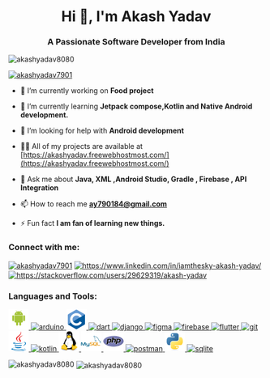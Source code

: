 <h1 align="center">Hi 👋, I'm Akash Yadav</h1>
<h3 align="center">A Passionate Software Developer from India</h3>

<p align="left"> <img src="https://komarev.com/ghpvc/?username=akashyadav8080&label=Profile%20views&color=0e75b6&style=flat" alt="akashyadav8080" /> </p>

<p align="left"> <a href="https://twitter.com/akashyadav7901" target="blank"><img src="https://img.shields.io/twitter/follow/akashyadav7901?logo=twitter&style=for-the-badge" alt="akashyadav7901" /></a> </p>

- 🔭 I’m currently working on **Food project**

- 🌱 I’m currently learning **Jetpack compose,Kotlin and Native Android development.**

- 🤝 I’m looking for help with **Android development**

- 👨‍💻 All of my projects are available at [https://akashyadav.freewebhostmost.com/](https://akashyadav.freewebhostmost.com/)

- 💬 Ask me about **Java, XML ,Android Studio, Gradle , Firebase , API Integration**

- 📫 How to reach me **ay790184@gmail.com**

- ⚡ Fun fact **I am fan of learning new things.**

<h3 align="left">Connect with me:</h3>
<p align="left">
<a href="https://twitter.com/akashyadav7901" target="blank"><img align="center" src="https://raw.githubusercontent.com/rahuldkjain/github-profile-readme-generator/master/src/images/icons/Social/twitter.svg" alt="akashyadav7901" height="30" width="40" /></a>
<a href="https://linkedin.com/in/https://www.linkedin.com/in/iamthesky-akash-yadav/" target="blank"><img align="center" src="https://raw.githubusercontent.com/rahuldkjain/github-profile-readme-generator/master/src/images/icons/Social/linked-in-alt.svg" alt="https://www.linkedin.com/in/iamthesky-akash-yadav/" height="30" width="40" /></a>
<a href="https://stackoverflow.com/users/https://stackoverflow.com/users/29629319/akash-yadav" target="blank"><img align="center" src="https://raw.githubusercontent.com/rahuldkjain/github-profile-readme-generator/master/src/images/icons/Social/stack-overflow.svg" alt="https://stackoverflow.com/users/29629319/akash-yadav" height="30" width="40" /></a>
</p>

<h3 align="left">Languages and Tools:</h3>
<p align="left"> <a href="https://developer.android.com" target="_blank" rel="noreferrer"> <img src="https://raw.githubusercontent.com/devicons/devicon/master/icons/android/android-original-wordmark.svg" alt="android" width="40" height="40"/> </a> <a href="https://www.arduino.cc/" target="_blank" rel="noreferrer"> <img src="https://cdn.worldvectorlogo.com/logos/arduino-1.svg" alt="arduino" width="40" height="40"/> </a> <a href="https://www.cprogramming.com/" target="_blank" rel="noreferrer"> <img src="https://raw.githubusercontent.com/devicons/devicon/master/icons/c/c-original.svg" alt="c" width="40" height="40"/> </a> <a href="https://dart.dev" target="_blank" rel="noreferrer"> <img src="https://www.vectorlogo.zone/logos/dartlang/dartlang-icon.svg" alt="dart" width="40" height="40"/> </a> <a href="https://www.djangoproject.com/" target="_blank" rel="noreferrer"> <img src="https://cdn.worldvectorlogo.com/logos/django.svg" alt="django" width="40" height="40"/> </a> <a href="https://www.figma.com/" target="_blank" rel="noreferrer"> <img src="https://www.vectorlogo.zone/logos/figma/figma-icon.svg" alt="figma" width="40" height="40"/> </a> <a href="https://firebase.google.com/" target="_blank" rel="noreferrer"> <img src="https://www.vectorlogo.zone/logos/firebase/firebase-icon.svg" alt="firebase" width="40" height="40"/> </a> <a href="https://flutter.dev" target="_blank" rel="noreferrer"> <img src="https://www.vectorlogo.zone/logos/flutterio/flutterio-icon.svg" alt="flutter" width="40" height="40"/> </a> <a href="https://git-scm.com/" target="_blank" rel="noreferrer"> <img src="https://www.vectorlogo.zone/logos/git-scm/git-scm-icon.svg" alt="git" width="40" height="40"/> </a> <a href="https://www.java.com" target="_blank" rel="noreferrer"> <img src="https://raw.githubusercontent.com/devicons/devicon/master/icons/java/java-original.svg" alt="java" width="40" height="40"/> </a> <a href="https://kotlinlang.org" target="_blank" rel="noreferrer"> <img src="https://www.vectorlogo.zone/logos/kotlinlang/kotlinlang-icon.svg" alt="kotlin" width="40" height="40"/> </a> <a href="https://www.linux.org/" target="_blank" rel="noreferrer"> <img src="https://raw.githubusercontent.com/devicons/devicon/master/icons/linux/linux-original.svg" alt="linux" width="40" height="40"/> </a> <a href="https://www.mysql.com/" target="_blank" rel="noreferrer"> <img src="https://raw.githubusercontent.com/devicons/devicon/master/icons/mysql/mysql-original-wordmark.svg" alt="mysql" width="40" height="40"/> </a> <a href="https://www.php.net" target="_blank" rel="noreferrer"> <img src="https://raw.githubusercontent.com/devicons/devicon/master/icons/php/php-original.svg" alt="php" width="40" height="40"/> </a> <a href="https://postman.com" target="_blank" rel="noreferrer"> <img src="https://www.vectorlogo.zone/logos/getpostman/getpostman-icon.svg" alt="postman" width="40" height="40"/> </a> <a href="https://www.python.org" target="_blank" rel="noreferrer"> <img src="https://raw.githubusercontent.com/devicons/devicon/master/icons/python/python-original.svg" alt="python" width="40" height="40"/> </a> <a href="https://www.sqlite.org/" target="_blank" rel="noreferrer"> <img src="https://www.vectorlogo.zone/logos/sqlite/sqlite-icon.svg" alt="sqlite" width="40" height="40"/> </a> </p>

<p><img align="left" src="https://github-readme-stats.vercel.app/api/top-langs?username=akashyadav8080&show_icons=true&locale=en&layout=compact" alt="akashyadav8080" /></p>

<p>&nbsp;<img align="center" src="https://github-readme-stats.vercel.app/api?username=akashyadav8080&show_icons=true&locale=en" alt="akashyadav8080" /></p>
